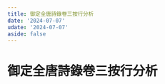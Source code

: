 ```yaml
---
title: 御定全唐詩錄卷三按行分析
date: '2024-07-07'
udate: '2024-07-07'
aside: false
---
```

# 御定全唐詩錄卷三按行分析

<LinePage :list="lines" :chapternum="3" />

<script setup>
const chapter = '卷三';
import lines from '/data/qtsl/卷三/lines.json'
</script>
